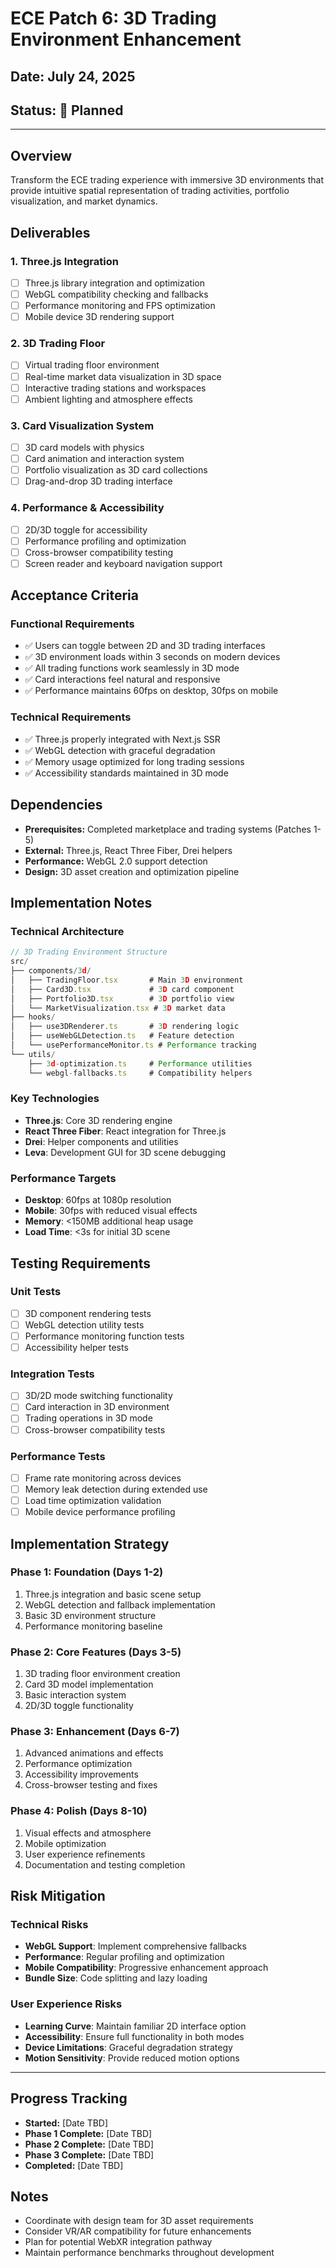 # ECE Patch 6: 3D Trading Environment Enhancement
## Date: July 24, 2025
## Status: 🚀 Planned

---

## Overview
Transform the ECE trading experience with immersive 3D environments that provide intuitive spatial representation of trading activities, portfolio visualization, and market dynamics.

## Deliverables

### 1. Three.js Integration
- [ ] Three.js library integration and optimization
- [ ] WebGL compatibility checking and fallbacks
- [ ] Performance monitoring and FPS optimization
- [ ] Mobile device 3D rendering support

### 2. 3D Trading Floor
- [ ] Virtual trading floor environment
- [ ] Real-time market data visualization in 3D space
- [ ] Interactive trading stations and workspaces
- [ ] Ambient lighting and atmosphere effects

### 3. Card Visualization System
- [ ] 3D card models with physics
- [ ] Card animation and interaction system
- [ ] Portfolio visualization as 3D card collections
- [ ] Drag-and-drop 3D trading interface

### 4. Performance & Accessibility
- [ ] 2D/3D toggle for accessibility
- [ ] Performance profiling and optimization
- [ ] Cross-browser compatibility testing
- [ ] Screen reader and keyboard navigation support

## Acceptance Criteria

### Functional Requirements
- ✅ Users can toggle between 2D and 3D trading interfaces
- ✅ 3D environment loads within 3 seconds on modern devices
- ✅ All trading functions work seamlessly in 3D mode
- ✅ Card interactions feel natural and responsive
- ✅ Performance maintains 60fps on desktop, 30fps on mobile

### Technical Requirements
- ✅ Three.js properly integrated with Next.js SSR
- ✅ WebGL detection with graceful degradation
- ✅ Memory usage optimized for long trading sessions
- ✅ Accessibility standards maintained in 3D mode

## Dependencies
- **Prerequisites:** Completed marketplace and trading systems (Patches 1-5)
- **External:** Three.js, React Three Fiber, Drei helpers
- **Performance:** WebGL 2.0 support detection
- **Design:** 3D asset creation and optimization pipeline

## Implementation Notes

### Technical Architecture
```typescript
// 3D Trading Environment Structure
src/
├── components/3d/
│   ├── TradingFloor.tsx       # Main 3D environment
│   ├── Card3D.tsx             # 3D card component
│   ├── Portfolio3D.tsx        # 3D portfolio view
│   └── MarketVisualization.tsx # 3D market data
├── hooks/
│   ├── use3DRenderer.ts       # 3D rendering logic
│   ├── useWebGLDetection.ts   # Feature detection
│   └── usePerformanceMonitor.ts # Performance tracking
└── utils/
    ├── 3d-optimization.ts     # Performance utilities
    └── webgl-fallbacks.ts     # Compatibility helpers
```

### Key Technologies
- **Three.js**: Core 3D rendering engine
- **React Three Fiber**: React integration for Three.js
- **Drei**: Helper components and utilities
- **Leva**: Development GUI for 3D scene debugging

### Performance Targets
- **Desktop**: 60fps at 1080p resolution
- **Mobile**: 30fps with reduced visual effects
- **Memory**: <150MB additional heap usage
- **Load Time**: <3s for initial 3D scene

## Testing Requirements

### Unit Tests
- [ ] 3D component rendering tests
- [ ] WebGL detection utility tests
- [ ] Performance monitoring function tests
- [ ] Accessibility helper tests

### Integration Tests
- [ ] 3D/2D mode switching functionality
- [ ] Card interaction in 3D environment
- [ ] Trading operations in 3D mode
- [ ] Cross-browser compatibility tests

### Performance Tests
- [ ] Frame rate monitoring across devices
- [ ] Memory leak detection during extended use
- [ ] Load time optimization validation
- [ ] Mobile device performance profiling

## Implementation Strategy

### Phase 1: Foundation (Days 1-2)
1. Three.js integration and basic scene setup
2. WebGL detection and fallback implementation
3. Basic 3D environment structure
4. Performance monitoring baseline

### Phase 2: Core Features (Days 3-5)
1. 3D trading floor environment creation
2. Card 3D model implementation
3. Basic interaction system
4. 2D/3D toggle functionality

### Phase 3: Enhancement (Days 6-7)
1. Advanced animations and effects
2. Performance optimization
3. Accessibility improvements
4. Cross-browser testing and fixes

### Phase 4: Polish (Days 8-10)
1. Visual effects and atmosphere
2. Mobile optimization
3. User experience refinements
4. Documentation and testing completion

## Risk Mitigation

### Technical Risks
- **WebGL Support**: Implement comprehensive fallbacks
- **Performance**: Regular profiling and optimization
- **Mobile Compatibility**: Progressive enhancement approach
- **Bundle Size**: Code splitting and lazy loading

### User Experience Risks
- **Learning Curve**: Maintain familiar 2D interface option
- **Accessibility**: Ensure full functionality in both modes
- **Device Limitations**: Graceful degradation strategy
- **Motion Sensitivity**: Provide reduced motion options

---

## Progress Tracking
- **Started:** [Date TBD]
- **Phase 1 Complete:** [Date TBD]
- **Phase 2 Complete:** [Date TBD]
- **Phase 3 Complete:** [Date TBD]
- **Completed:** [Date TBD]

## Notes
- Coordinate with design team for 3D asset requirements
- Consider VR/AR compatibility for future enhancements
- Plan for potential WebXR integration pathway
- Maintain performance benchmarks throughout development
